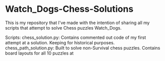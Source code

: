 Watch_Dogs-Chess-Solutions
==========================

This is my repository that I've made with the intention of sharing all my scripts that attempt to solve Chess puzzles Watch_Dogs.

Scripts:
chess_solution.py: Contains commented out code of my first attempt at a solution. Keeping for historical purposes.
chess_path_solution.py: Built to solve non-Survival chess puzzles. Contains board layouts for all 10 puzzles at <insert location here>
